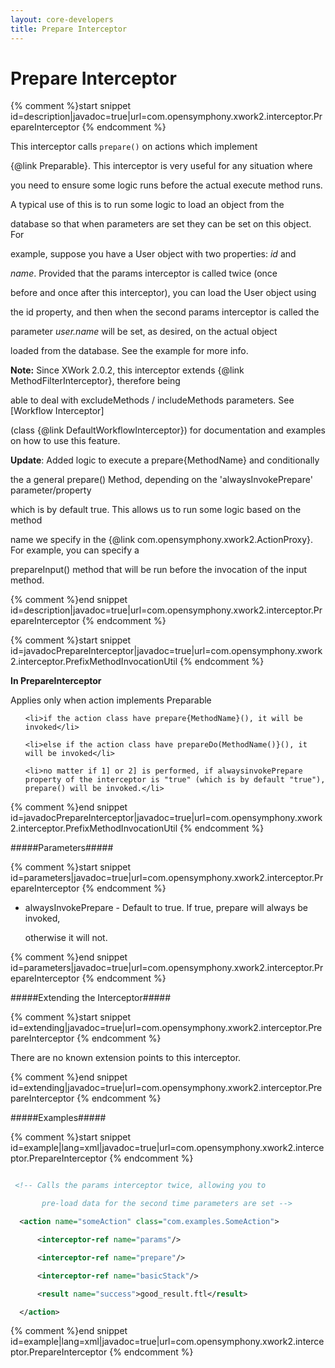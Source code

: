 ```yaml
---
layout: core-developers
title: Prepare Interceptor
---
```


# Prepare Interceptor



{% comment %}start snippet id=description|javadoc=true|url=com.opensymphony.xwork2.interceptor.PrepareInterceptor {% endcomment %}
<p>
 This interceptor calls <code>prepare()</code> on actions which implement
 {@link Preparable}. This interceptor is very useful for any situation where
 you need to ensure some logic runs before the actual execute method runs.

 <p>
 A typical use of this is to run some logic to load an object from the
 database so that when parameters are set they can be set on this object. For
 example, suppose you have a User object with two properties: <i>id</i> and
 <i>name</i>. Provided that the params interceptor is called twice (once
 before and once after this interceptor), you can load the User object using
 the id property, and then when the second params interceptor is called the
 parameter <i>user.name</i> will be set, as desired, on the actual object
 loaded from the database. See the example for more info.
 </p>
 <p>
 <b>Note:</b> Since XWork 2.0.2, this interceptor extends {@link MethodFilterInterceptor}, therefore being
 able to deal with excludeMethods / includeMethods parameters. See [Workflow Interceptor]
 (class {@link DefaultWorkflowInterceptor}) for documentation and examples on how to use this feature.
 </p>

 <p>
 <b>Update</b>: Added logic to execute a prepare{MethodName} and conditionally
 the a general prepare() Method, depending on the 'alwaysInvokePrepare' parameter/property
 which is by default true. This allows us to run some logic based on the method
 name we specify in the {@link com.opensymphony.xwork2.ActionProxy}. For example, you can specify a
 prepareInput() method that will be run before the invocation of the input method.
 </p>
</p>
{% comment %}end snippet id=description|javadoc=true|url=com.opensymphony.xwork2.interceptor.PrepareInterceptor {% endcomment %}


{% comment %}start snippet id=javadocPrepareInterceptor|javadoc=true|url=com.opensymphony.xwork2.interceptor.PrefixMethodInvocationUtil {% endcomment %}
<p> 
 <b>In PrepareInterceptor</b>
 <p>Applies only when action implements Preparable</p>
 <ol>
    <li>if the action class have prepare{MethodName}(), it will be invoked</li>
    <li>else if the action class have prepareDo(MethodName()}(), it will be invoked</li>
    <li>no matter if 1] or 2] is performed, if alwaysinvokePrepare property of the interceptor is "true" (which is by default "true"), prepare() will be invoked.</li>
 </ol>
 </p>
{% comment %}end snippet id=javadocPrepareInterceptor|javadoc=true|url=com.opensymphony.xwork2.interceptor.PrefixMethodInvocationUtil {% endcomment %}

#####Parameters#####



{% comment %}start snippet id=parameters|javadoc=true|url=com.opensymphony.xwork2.interceptor.PrepareInterceptor {% endcomment %}
<p>
 <ul>

 <li>alwaysInvokePrepare - Default to true. If true, prepare will always be invoked,
 otherwise it will not.</li>

 </ul>
</p>
{% comment %}end snippet id=parameters|javadoc=true|url=com.opensymphony.xwork2.interceptor.PrepareInterceptor {% endcomment %}

#####Extending the Interceptor#####



{% comment %}start snippet id=extending|javadoc=true|url=com.opensymphony.xwork2.interceptor.PrepareInterceptor {% endcomment %}
<p>
 There are no known extension points to this interceptor.
</p>
{% comment %}end snippet id=extending|javadoc=true|url=com.opensymphony.xwork2.interceptor.PrepareInterceptor {% endcomment %}

#####Examples#####



{% comment %}start snippet id=example|lang=xml|javadoc=true|url=com.opensymphony.xwork2.interceptor.PrepareInterceptor {% endcomment %}

```xml
 <!-- Calls the params interceptor twice, allowing you to
       pre-load data for the second time parameters are set -->
  <action name="someAction" class="com.examples.SomeAction">
      <interceptor-ref name="params"/>
      <interceptor-ref name="prepare"/>
      <interceptor-ref name="basicStack"/>
      <result name="success">good_result.ftl</result>
  </action>
```

{% comment %}end snippet id=example|lang=xml|javadoc=true|url=com.opensymphony.xwork2.interceptor.PrepareInterceptor {% endcomment %}
